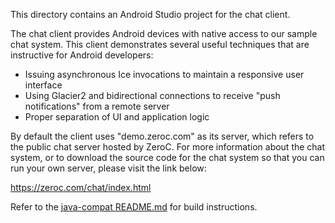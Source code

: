 This directory contains an Android Studio project for the chat client.

The chat client provides Android devices with native access to our
sample chat system. This client demonstrates several useful techniques
that are instructive for Android developers:

 * Issuing asynchronous Ice invocations to maintain a responsive user
   interface
 * Using Glacier2 and bidirectional connections to receive "push
   notifications" from a remote server
 * Proper separation of UI and application logic

By default the client uses "demo.zeroc.com" as its server, which
refers to the public chat server hosted by ZeroC. For more information
about the chat system, or to download the source code for the chat
system so that you can run your own server, please visit the link
below:

  https://zeroc.com/chat/index.html

Refer to the [java-compat README.md](../../README.md) for build instructions.
